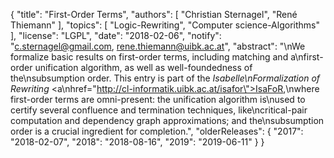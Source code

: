 {
    "title": "First-Order Terms",
    "authors": [
        "Christian Sternagel",
        "René Thiemann"
    ],
    "topics": [
        "Logic-Rewriting",
        "Computer science-Algorithms"
    ],
    "license": "LGPL",
    "date": "2018-02-06",
    "notify": "c.sternagel@gmail.com, rene.thiemann@uibk.ac.at",
    "abstract": "\nWe formalize basic results on first-order terms, including matching and a\nfirst-order unification algorithm, as well as well-foundedness of the\nsubsumption order. This entry is part of the <i>Isabelle\nFormalization of Rewriting</i> <a\nhref=\"http://cl-informatik.uibk.ac.at/isafor\">IsaFoR</a>,\nwhere first-order terms are omni-present: the unification algorithm is\nused to certify several confluence and termination techniques, like\ncritical-pair computation and dependency graph approximations; and the\nsubsumption order is a crucial ingredient for completion.",
    "olderReleases": {
        "2017": "2018-02-07",
        "2018": "2018-08-16",
        "2019": "2019-06-11"
    }
}